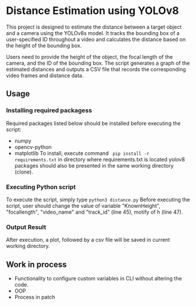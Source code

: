 # Distance Estimation using YOLOv8

This project is designed to estimate the distance between a target object and a camera using the YOLOv8s model. It tracks the bounding box of a user-specified ID throughout a video and calculates the distance based on the height of the bounding box. 

Users need to provide the height of the object, the focal length of the camera, and the ID of the bounding box. The script generates a graph of the estimated distances and outputs a CSV file that records the corresponding video frames and distance data.

## Usage

### Installing required packagess
Required packages listed below should be installed before executing the script:
- numpy
- opencv-python
- matplotlib 
To install, execute command ``` pip install -r requirements.txt``` in directory where requirements.txt is located
yolov8 packages should also be presented in the same working directory (clone). 

### Executing Python script
To execute the script, simply type ```python3 distance.py```
Before executing the script, user should change the value of variable "KnownHeight", "focallength", "video_name" and "track_id" (line 45), motify of h (line 47).

### Output Result
After execution, a plot, followed by a csv file will be saved in current working directory.

## Work in process
- Functionality to configure custom variables in CLI without altering the code.
- OOP
- Process in patch